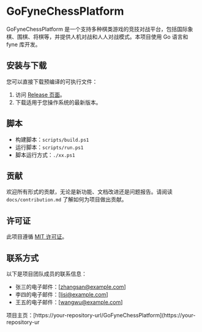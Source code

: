 # GoFyneChessPlatform

GoFyneChessPlatform 是一个支持多种棋类游戏的竞技对战平台，包括国际象棋、围棋、将棋等，并提供人机对战和人人对战模式。本项目使用 Go 语言和 fyne 库开发。

## 安装与下载

您可以直接下载预编译的可执行文件：

1. 访问 [Release 页面](https://your-release-page-url)。
2. 下载适用于您操作系统的最新版本。

## 脚本
- 构建脚本：`scripts/build.ps1`
- 运行脚本：`scripts/run.ps1`
- 脚本运行方式：`./xx.ps1`

## 贡献

欢迎所有形式的贡献，无论是新功能、文档改进还是问题报告。请阅读 `docs/contribution.md` 了解如何为项目做出贡献。

## 许可证

此项目遵循 [MIT 许可证](LICENSE)。

## 联系方式

以下是项目团队成员的联系信息：

- 张三的电子邮件：[zhangsan@example.com]
- 李四的电子邮件：[lisi@example.com]
- 王五的电子邮件：[wangwu@example.com]

项目主页：[https://your-repository-url/GoFyneChessPlatform](https://your-repository-ur

